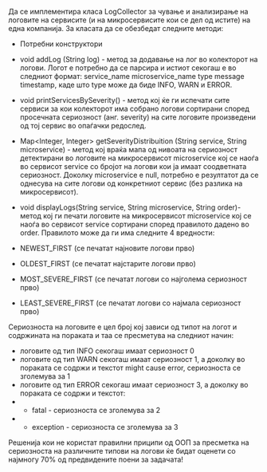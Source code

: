 Да се имплементира класа LogCollector за чување и анализирање на логовите на сервисите (и на микросервисите кои се дел од истите) на една компанија. За класата да се обезбедат следните методи:

* Потребни конструктори
* void addLog (String log) - метод за додавање на лог во колекторот на логови. Логот е потребно да се парсира и истиот секогаш е во следниот формат: service_name microservice_name type message timestamp, каде што type може да биде INFO, WARN и ERROR.

* void printServicesBySeverity() - метод кој ќе ги испечати сите сервиси за кои колекторот има собрано логови сортирани според просечната сериозност (анг. severity) на сите логовите произведени од тој сервис во опаѓачки редослед.

* Map<Integer, Integer> getSeverityDistribuition (String service, String microservice) - метод кој враќа мапа од нивоата на сериозност детектирани во логовите на микросервисот microservice кој се наоѓа во сервисот service со бројот на логови кои ја имаат соодветната сериозност. Доколку microservice e null, потребно е резултатот да се однесува на сите логови од конкретниот сервис (без разлика на микросервисот).
* void displayLogs(String service, String microservice, String order)- метод кој ги печати логовите на микросервисот microservice кој се наоѓа во сервисот service сортирани според правилото дадено во order. Правилото може да ги има следните 4 вредности:
* NEWEST_FIRST (се печатат најновите логови прво)
* OLDEST_FIRST (се печатат најстарите логови прво)
* MOST_SEVERE_FIRST (се печатат логови со најголема сериозност прво)
* LEAST_SEVERE_FIRST (се печатат логови со најмала сериозност прво)
 
Сериозноста на логовите е цел број кој зависи од типот на логот и содржината на пораката и таа се пресметува на следниот начин:

* логовите од тип INFO секогаш имаат сериозност 0
* логовите од тип WARN секогаш имаат сериозност 1, а доколку во пораката се содржи и текстот might cause error, сериозноста се зголемува за 1
* логовите од тип ERROR секогаш имаат сериозност 3, а доколку во пораката се содржи и текстот:
* * fatal - сериозноста се зголемува за 2
* * exception - сериозноста се зголемува за 3

Решенија кои не користат правилни приципи од ООП за пресметка на сериозноста на различните типови на логови ќе бидат оценети со најмногу 70% од предвидените поени за задачата!